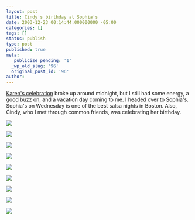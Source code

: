 ```yaml
---
layout: post
title: Cindy's birthday at Sophia's
date: 2003-12-23 00:14:44.000000000 -05:00
categories: []
tags: []
status: publish
type: post
published: true
meta:
  _publicize_pending: '1'
  _wp_old_slug: '96'
  original_post_id: '96'
author: 
---
```

<a href="http://www.matthewsim.com/weblog/archives/000095.html">Karen's celebration</a> broke up around midnight, but I still had some energy, a good buzz on, and a vacation day coming to me.  I headed over to Sophia's.  Sophia's on Wednesday is one of the best salsa nights in Boston.  Also, Cindy, who I met through common friends, was celebrating her birthday.

<a href="/weblog/images/DCP_4512.JPG"><img src="/weblog/thumbnails/DCP_4512.JPG" /></a>
<!--more-->
<a href="/weblog/images/DCP_4504.JPG"><img src="/weblog/thumbnails/DCP_4504.JPG" /></a>

<a href="/weblog/images/DCP_4505.JPG"><img src="/weblog/thumbnails/DCP_4505.JPG" /></a>

<a href="/weblog/images/DCP_4509.JPG"><img src="/weblog/thumbnails/DCP_4509.JPG" /></a>

<a href="/weblog/images/DCP_4510.JPG"><img src="/weblog/thumbnails/DCP_4510.JPG" /></a>

<a href="/weblog/images/DCP_4511.JPG"><img src="/weblog/thumbnails/DCP_4511.JPG" /></a>

<a href="/weblog/images/DCP_4512.JPG"><img src="/weblog/thumbnails/DCP_4512.JPG" /></a>

<a href="/weblog/images/DCP_4513.JPG"><img src="/weblog/thumbnails/DCP_4513.JPG" /></a>

<a href="/weblog/images/DCP_4514.JPG"><img src="/weblog/thumbnails/DCP_4514.JPG" /></a>
